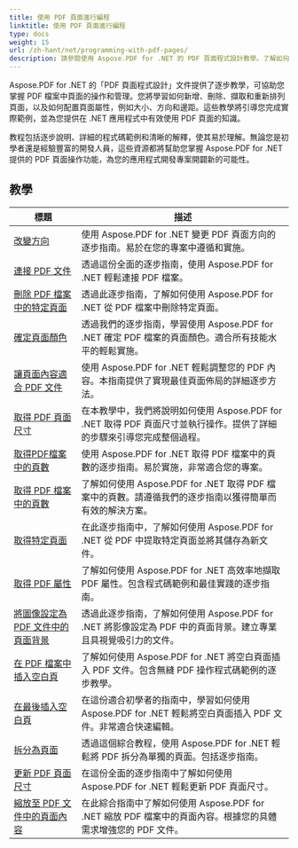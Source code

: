 ```yaml
---
title: 使用 PDF 頁面進行編程
linktitle: 使用 PDF 頁面進行編程
type: docs
weight: 15
url: /zh-hant/net/programming-with-pdf-pages/
description: 請參閱使用 Aspose.PDF for .NET 的 PDF 頁面程式設計教學。了解如何操作和自訂 PDF 文件的頁面。
---
```

Aspose.PDF for .NET 的「PDF 頁面程式設計」文件提供了逐步教學，可協助您掌握 PDF 檔案中頁面的操作和管理。您將學習如何新增、刪除、擷取和重新排列頁面，以及如何配置頁面屬性，例如大小、方向和邊距。這些教學將引導您完成實際範例，並為您提供在 .NET 應用程式中有效使用 PDF 頁面的知識。

教程包括逐步說明、詳細的程式碼範例和清晰的解釋，使其易於理解。無論您是初學者還是經驗豐富的開發人員，這些資源都將幫助您掌握 Aspose.PDF for .NET 提供的 PDF 頁面操作功能，為您的應用程式開發專案開闢新的可能性。

## 教學
| 標題 | 描述 |
| --- | --- | 
| [改變方向](./change-orientation/) | 使用 Aspose.PDF for .NET 變更 PDF 頁面方向的逐步指南。易於在您的專案中遵循和實施。 |  
| [連接 PDF 文件](./concatenate-pdf-files/) | 透過這份全面的逐步指南，使用 Aspose.PDF for .NET 輕鬆連接 PDF 檔案。 |  
| [刪除 PDF 檔案中的特定頁面](./delete-particular-page/) | 透過此逐步指南，了解如何使用 Aspose.PDF for .NET 從 PDF 檔案中刪除特定頁面。 |  
| [確定頁面顏色](./determine-page-color/) | 透過我們的逐步指南，學習使用 Aspose.PDF for .NET 確定 PDF 檔案的頁面顏色。適合所有技能水平的輕鬆實施。 |  
| [讓頁面內容適合 PDF 文件](./fit-page-contents/) | 使用 Aspose.PDF for .NET 輕鬆調整您的 PDF 內容。本指南提供了實現最佳頁面佈局的詳細逐步方法。 |  
| [取得 PDF 頁面尺寸](./get-dimensions/) | 在本教學中，我們將說明如何使用 Aspose.PDF for .NET 取得 PDF 頁面尺寸並執行操作。提供了詳細的步驟來引導您完成整個過程。 |  
| [取得PDF檔案中的頁數](./get-number-of-pages/) | 使用 Aspose.PDF for .NET 取得 PDF 檔案中的頁數的逐步指南。易於實施，非常適合您的專案。 |  
| [取得 PDF 檔案中的頁數](./get-page-count/) | 了解如何使用 Aspose.PDF for .NET 取得 PDF 檔案中的頁數。請遵循我們的逐步指南以獲得簡單而有效的解決方案。 |  
| [取得特定頁面](./get-particular-page/) | 在此逐步指南中，了解如何使用 Aspose.PDF for .NET 從 PDF 中提取特定頁面並將其儲存為新文件。 |  
| [取得 PDF 屬性](./get-properties/) | 了解如何使用 Aspose.PDF for .NET 高效率地擷取 PDF 屬性。包含程式碼範例和最佳實踐的逐步指南。 |  
| [將圖像設定為 PDF 文件中的頁面背景](./image-as-background/) | 透過此逐步指南，了解如何使用 Aspose.PDF for .NET 將影像設定為 PDF 中的頁面背景。建立專業且具視覺吸引力的文件。 |  
| [在 PDF 檔案中插入空白頁](./insert-empty-page/) | 了解如何使用 Aspose.PDF for .NET 將空白頁面插入 PDF 文件。包含無縫 PDF 操作程式碼範例的逐步教學。 |  
| [在最後插入空白頁](./insert-empty-page-at-end/) | 在這份適合初學者的指南中，學習如何使用 Aspose.PDF for .NET 輕鬆將空白頁面插入 PDF 文件。非常適合快速編輯。 |  
| [拆分為頁面](./split-to-pages/) | 透過這個綜合教程，使用 Aspose.PDF for .NET 輕鬆將 PDF 拆分為單獨的頁面。包括逐步指南。 |  
| [更新 PDF 頁面尺寸](./update-dimensions/) | 在這份全面的逐步指南中了解如何使用 Aspose.PDF for .NET 輕鬆更新 PDF 頁面尺寸。 |  
| [縮放至 PDF 文件中的頁面內容](./zoom-to-page-contents/) | 在此綜合指南中了解如何使用 Aspose.PDF for .NET 縮放 PDF 檔案中的頁面內容。根據您的具體需求增強您的 PDF 文件。 |  